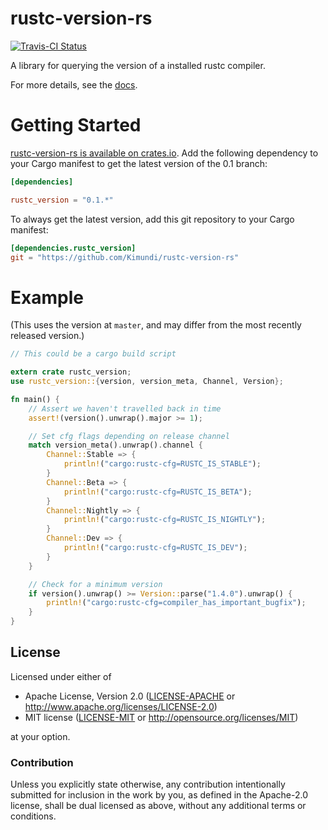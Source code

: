 rustc-version-rs
==============

[![Travis-CI Status](https://travis-ci.org/Kimundi/rustc-version-rs.png?branch=master)](https://travis-ci.org/Kimundi/rustc-version-rs)

A library for querying the version of a installed rustc compiler.

For more details, see the [docs](http://kimundi.github.io/rustc-version-rs/rustc_version/index.html).

# Getting Started

[rustc-version-rs is available on crates.io](https://crates.io/crates/rustc_version).
Add the following dependency to your Cargo manifest to get the latest version of the 0.1 branch:
```toml
[dependencies]

rustc_version = "0.1.*"
```

To always get the latest version, add this git repository to your
Cargo manifest:

```toml
[dependencies.rustc_version]
git = "https://github.com/Kimundi/rustc-version-rs"
```
# Example

(This uses the version at `master`, and may differ from the most recently released version.)

```rust
// This could be a cargo build script

extern crate rustc_version;
use rustc_version::{version, version_meta, Channel, Version};

fn main() {
    // Assert we haven't travelled back in time
    assert!(version().unwrap().major >= 1);

    // Set cfg flags depending on release channel
    match version_meta().unwrap().channel {
        Channel::Stable => {
            println!("cargo:rustc-cfg=RUSTC_IS_STABLE");
        }
        Channel::Beta => {
            println!("cargo:rustc-cfg=RUSTC_IS_BETA");
        }
        Channel::Nightly => {
            println!("cargo:rustc-cfg=RUSTC_IS_NIGHTLY");
        }
        Channel::Dev => {
            println!("cargo:rustc-cfg=RUSTC_IS_DEV");
        }
    }

    // Check for a minimum version
    if version().unwrap() >= Version::parse("1.4.0").unwrap() {
        println!("cargo:rustc-cfg=compiler_has_important_bugfix");
    }
}
```

## License

Licensed under either of

 * Apache License, Version 2.0 ([LICENSE-APACHE](LICENSE-APACHE) or http://www.apache.org/licenses/LICENSE-2.0)
 * MIT license ([LICENSE-MIT](LICENSE-MIT) or http://opensource.org/licenses/MIT)

at your option.

### Contribution

Unless you explicitly state otherwise, any contribution intentionally submitted
for inclusion in the work by you, as defined in the Apache-2.0 license, shall be dual licensed as above, without any
additional terms or conditions.
